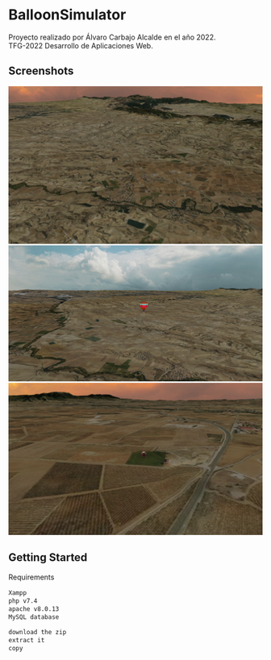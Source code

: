 # BalloonSimulator

Proyecto realizado por Álvaro Carbajo Alcalde en el año 2022.<br>
TFG-2022 Desarrollo de Aplicaciones Web.

## Screenshots

![cap1](https://github.com/AlvaroCarbajoAlcalde/TFG_2022/blob/main/screenshots/sc1.PNG)
![cap2](https://github.com/AlvaroCarbajoAlcalde/TFG_2022/blob/main/screenshots/sc3.PNG)
![cap3](https://github.com/AlvaroCarbajoAlcalde/TFG_2022/blob/main/screenshots/sc2.PNG)

## Getting Started

Requirements
```
Xampp 
php v7.4
apache v8.0.13
MySQL database
```

```
download the zip
extract it
copy 
```